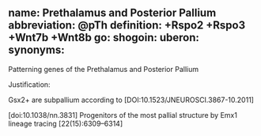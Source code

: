 name: Prethalamus and Posterior Pallium
abbreviation: @pTh
definition: +Rspo2 +Rspo3 +Wnt7b +Wnt8b
go:
shogoin: 
uberon: 
synonyms:
---

Patterning genes of the Prethalamus and Posterior Pallium

Justification:

Gsx2+ are subpallium according to [DOI:10.1523/JNEUROSCI.3867-10.2011]

[doi:10.1038/nn.3831] Progenitors of the most pallial structure by Emx1 lineage tracing [22(15):6309–6314]